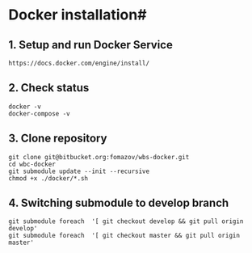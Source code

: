 # Docker installation#
## 1. Setup and run Docker Service
```
https://docs.docker.com/engine/install/
```
## 2. Check status
```
docker -v
docker-compose -v
```
## 3. Clone repository
```
git clone git@bitbucket.org:fomazov/wbs-docker.git
cd wbc-docker
git submodule update --init --recursive
chmod +x ./docker/*.sh
```
## 4. Switching submodule to develop branch
```
git submodule foreach  '[ git checkout develop && git pull origin develop'
git submodule foreach  '[ git checkout master && git pull origin master'
```